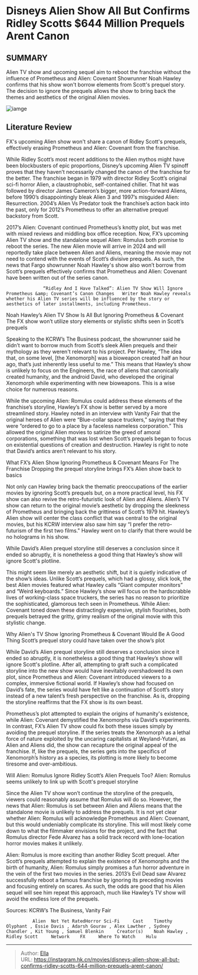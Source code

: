 # Disneys Alien Show All But Confirms Ridley Scotts $644 Million Prequels Arent Canon


## SUMMARY 



  Alien TV show and upcoming sequel aim to reboot the franchise without the influence of Prometheus and Alien: Covenant   Showrunner Noah Hawley confirms that his show won&#39;t borrow elements from Scott&#39;s prequel story.   The decision to ignore the prequels allows the show to bring back the themes and aesthetics of the original Alien movies.  

![iamge](https://static1.srcdn.com/wordpress/wp-content/uploads/2024/01/david-from-prometheus-and-a-xenomorph-from-alien.jpg)

## Literature Review

FX&#39;s upcoming Alien show won&#39;t share a canon of Ridley Scott&#39;s prequels, effectively erasing Prometheus and Alien: Covenant from the franchise.




While Ridley Scott’s most recent additions to the Alien mythos might have been blockbusters of epic proportions, Disney’s upcoming Alien TV spinoff proves that they haven’t necessarily changed the canon of the franchise for the better. The franchise began in 1979 with director Ridley Scott’s original sci-fi horror Alien, a claustrophobic, self-contained chiller. That hit was followed by director James Cameron’s bigger, more action-forward Aliens, before 1990’s disappointingly bleak Alien 3 and 1997’s misguided Alien: Resurrection.  2004’s Alien Vs Predator took the franchise’s action back into the past, only for 2012’s Prometheus to offer an alternative prequel backstory from Scott.




2017’s Alien: Covenant continued Prometheus’s knotty plot, but was met with mixed reviews and middling box office reception. Now, FX’s upcoming Alien TV show and the standalone sequel Alien: Romulus both promise to reboot the series. The new Alien movie will arrive in 2024 and will reportedly take place between Alien and Aliens, meaning the movie may not need to contend with the events of Scott’s divisive prequels. As such, the news that Fargo showrunner Noah Hawley&#39;s show also won’t borrow from Scott’s prequels effectively confirms that Prometheus and Alien: Covenant have been written out of the series canon.

                  “Ridley And I Have Talked”: Alien TV Show Will Ignore Prometheus &amp; Covenant’s Canon Changes   Writer Noah Hawley reveals whether his Alien TV series will be influenced by the story or aesthetics of later installments, including Prometheus.   


 Noah Hawley’s Alien TV Show Is All But Ignoring Prometheus &amp; Covenant 
The FX show won’t utilize story elements or stylistic shifts seen in Scott’s prequels
         




Speaking to the KCRW’s The Business podcast, the showrunner said he didn’t want to borrow much from Scott’s sleek Alien prequels and their mythology as they weren&#39;t relevant to his project. Per Hawley, “The idea that, on some level, [the Xenomorph] was a bioweapon created half an hour ago, that’s just inherently less useful to me.” This means that Hawley’s show is unlikely to focus on the Engineers, the race of aliens that canonically created humanity, and the android David, who developed the original Xenomorph while experimenting with new bioweapons. This is a wise choice for numerous reasons.


 

While the upcoming Alien: Romulus could address these elements of the franchise’s storyline, Hawley’s FX show is better served by a more streamlined story. Hawley noted in an interview with Vanity Fair that the original heroes of Alien were “Blue-collar space truckers,” saying that they were “ordered to go to a place by a faceless nameless corporation.” This allowed the original Alien movies to satirize the greed of amoral corporations, something that was lost when Scott’s prequels began to focus on existential questions of creation and destruction. Hawley is right to note that David’s antics aren’t relevant to his story.






 What FX’s Alien Show Ignoring Prometheus &amp; Covenant Means For The Franchise 
Dropping the prequel storyline brings FX’s Alien show back to basics
          

Not only can Hawley bring back the thematic preoccupations of the earlier movies by ignoring Scott’s prequels but, on a more practical level, his FX show can also revive the retro-futuristic look of Alien and Aliens. Alien’s TV show can return to the original movie’s aesthetic by dropping the sleekness of Prometheus and bringing back the grittiness of Scott’s 1979 hit. Hawley’s Alien show will center the class conflict that was central to the original movies, but his KCRW interview also saw him say “I prefer the retro-futurism of the first two films.&#34; Hawley went on to clarify that there would be no holograms in his show.



While David’s Alien prequel storyline still deserves a conclusion since it ended so abruptly, it is nonetheless a good thing that Hawley’s show will ignore Scott&#39;s plotline.







This might seem like merely an aesthetic shift, but it is quietly indicative of the show’s ideas. Unlike Scott’s prequels, which had a glossy, slick look, the best Alien movies featured what Hawley calls “Giant computer monitors” and “Weird keyboards.” Since Hawley’s show will focus on the hardscrabble lives of working-class space truckers, the series has no reason to prioritize the sophisticated, glamorous tech seen in Prometheus. While Alien: Covenant toned down these distractingly expensive, stylish flourishes, both prequels betrayed the gritty, grimy realism of the original movie with this stylistic change.



 Why Alien&#39;s TV Show Ignoring Prometheus &amp; Covenant Would Be A Good Thing 
Scott’s prequel story could have taken over the show’s plot
          

While David’s Alien prequel storyline still deserves a conclusion since it ended so abruptly, it is nonetheless a good thing that Hawley’s show will ignore Scott&#39;s plotline. After all, attempting to graft such a complicated storyline into the new show would have inevitably overshadowed its own plot, since Prometheus and Alien: Covenant introduced viewers to a complex, immersive fictional world. If Hawley’s show had focused on David’s fate, the series would have felt like a continuation of Scott’s story instead of a new talent’s fresh perspective on the franchise. As is, dropping the storyline reaffirms that the FX show is its own beast.




Prometheus’s plot attempted to explain the origins of humanity&#39;s existence, while Alien: Covenant demystified the Xenomorphs via David’s experiments. In contrast, FX’s Alien TV show could fix both these issues simply by avoiding the prequel storyline. If the series treats the Xenomorph as a lethal force of nature exploited by the uncaring capitalists at Weyland-Yutani, as Alien and Aliens did, the show can recapture the original appeal of the franchise. If, like the prequels, the series gets into the specifics of Xenomorph’s history as a species, its plotting is more likely to become tiresome and over-ambitious.



 Will Alien: Romulus Ignore Ridley Scott’s Alien Prequels Too? 
Alien: Romulus seems unlikely to link up with Scott&#39;s prequel storyline
          

Since the Alien TV show won’t continue the storyline of the prequels, viewers could reasonably assume that Romulus will do so. However, the news that Alien: Romulus is set between Alien and Aliens means that the standalone movie is unlikely to address the prequels. It is not yet clear whether Alien: Romulus will acknowledge Prometheus and Alien: Covenant, but this would undeniably complicate its storyline. This will most likely come down to what the filmmaker envisions for the project, and the fact that Romulus director Fede Alvarez has a solid track record with lone-location horror movies makes it unlikely.




Alien: Romulus is more exciting than another Ridley Scott prequel. After Scott’s prequels attempted to explain the existence of Xenomorphs and the birth of humanity, Alien: Romulus simply promises a fun horror adventure in the vein of the first two movies in the series. 2013’s Evil Dead saw Alvarez successfully reboot a famous franchise by ignoring its preceding movies and focusing entirely on scares. As such, the odds are good that his Alien sequel will see him repeat this approach, much like Hawley’s TV show will avoid the endless lore of the prequels.

Sources: KCRW’s The Business, Vanity Fair

              Alien  Not Yet RatedHorror Sci-Fi     Cast    Timothy Olyphant , Essie Davis , Adarsh Gourav , Alex Lawther , Sydney Chandler , Kit Young , Samuel Blenkin     Creator(s)    Noah Hawley , Ridley Scott     Network    FX     Where To Watch    Hulu      

 



---

> Author: [Ella](https://instagram.hk.cn/)  
> URL: https://instagram.hk.cn/movies/disneys-alien-show-all-but-confirms-ridley-scotts-644-million-prequels-arent-canon/  

